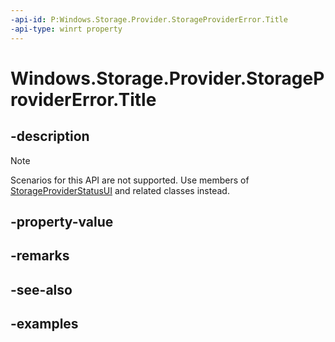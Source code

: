 ```yaml
---
-api-id: P:Windows.Storage.Provider.StorageProviderError.Title
-api-type: winrt property
---
```


# Windows.Storage.Provider.StorageProviderError.Title

<!--
public string Title { get; }
-->

## -description

> [!NOTE]
> Scenarios for this API are not supported.  Use members of [StorageProviderStatusUI](storageproviderstatusui.md) and related classes instead.

## -property-value

## -remarks

## -see-also

## -examples
